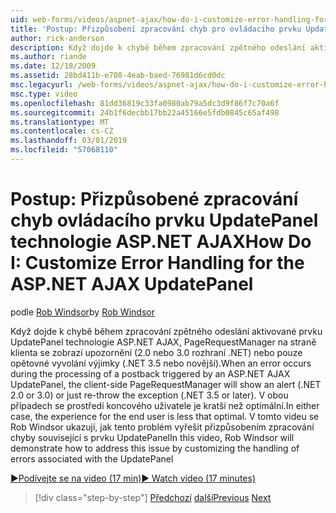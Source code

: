 ```yaml
---
uid: web-forms/videos/aspnet-ajax/how-do-i-customize-error-handling-for-the-aspnet-ajax-updatepanel
title: 'Postup: Přizpůsobení zpracování chyb pro ovládacího prvku UpdatePanel technologie ASP.NET AJAX | Dokumentace Microsoftu'
author: rick-anderson
description: Když dojde k chybě během zpracování zpětného odeslání aktivované prvku UpdatePanel technologie ASP.NET AJAX, PageRequestManager na straně klienta se zobrazí upozornění (. možnost NE...
ms.author: riande
ms.date: 12/18/2009
ms.assetid: 28bd411b-e708-4eab-baed-76981d6cd0dc
msc.legacyurl: /web-forms/videos/aspnet-ajax/how-do-i-customize-error-handling-for-the-aspnet-ajax-updatepanel
msc.type: video
ms.openlocfilehash: 81dd36819c33fa0980ab79a5dc3d9f86f7c70a6f
ms.sourcegitcommit: 24b1f6decbb17bb22a45166e5fdb0845c65af498
ms.translationtype: MT
ms.contentlocale: cs-CZ
ms.lasthandoff: 03/01/2019
ms.locfileid: "57068110"
---
```

<a name="how-do-i-customize-error-handling-for-the-aspnet-ajax-updatepanel"></a><span data-ttu-id="f9926-103">Postup: Přizpůsobené zpracování chyb ovládacího prvku UpdatePanel technologie ASP.NET AJAX</span><span class="sxs-lookup"><span data-stu-id="f9926-103">How Do I: Customize Error Handling for the ASP.NET AJAX UpdatePanel</span></span>
====================
<span data-ttu-id="f9926-104">podle [Rob Windsor](https://twitter.com/robwindsor)</span><span class="sxs-lookup"><span data-stu-id="f9926-104">by [Rob Windsor](https://twitter.com/robwindsor)</span></span>

<span data-ttu-id="f9926-105">Když dojde k chybě během zpracování zpětného odeslání aktivované prvku UpdatePanel technologie ASP.NET AJAX, PageRequestManager na straně klienta se zobrazí upozornění (2.0 nebo 3.0 rozhraní .NET) nebo pouze opětovné vyvolání výjimky (.NET 3.5 nebo novější).</span><span class="sxs-lookup"><span data-stu-id="f9926-105">When an error occurs during the processing of a postback triggered by an ASP.NET AJAX UpdatePanel, the client-side PageRequestManager will show an alert (.NET 2.0 or 3.0) or just re-throw the exception (.NET 3.5 or later).</span></span> <span data-ttu-id="f9926-106">V obou případech se prostředí koncového uživatele je kratší než optimální.</span><span class="sxs-lookup"><span data-stu-id="f9926-106">In either case, the experience for the end user is less that optimal.</span></span> <span data-ttu-id="f9926-107">V tomto videu se Rob Windsor ukazují, jak tento problém vyřešit přizpůsobením zpracování chyby související s prvku UpdatePanel</span><span class="sxs-lookup"><span data-stu-id="f9926-107">In this video, Rob Windsor will demonstrate how to address this issue by customizing the handling of errors associated with the UpdatePanel</span></span>

[<span data-ttu-id="f9926-108">&#9654;Podívejte se na video (17 min)</span><span class="sxs-lookup"><span data-stu-id="f9926-108">&#9654; Watch video (17 minutes)</span></span>](https://channel9.msdn.com/Blogs/ASP-NET-Site-Videos/how-do-i-customize-error-handling-for-the-aspnet-ajax-updatepanel)

> [!div class="step-by-step"]
> <span data-ttu-id="f9926-109">[Předchozí](set-up-your-development-environment-for-aspnet-20.md)
> [další](how-do-i-use-aspnet-ajax-client-templates.md)</span><span class="sxs-lookup"><span data-stu-id="f9926-109">[Previous](set-up-your-development-environment-for-aspnet-20.md)
[Next](how-do-i-use-aspnet-ajax-client-templates.md)</span></span>
